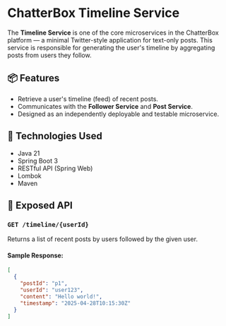# ChatterBox Timeline Service

The **Timeline Service** is one of the core microservices in the ChatterBox platform — a minimal Twitter-style application for text-only posts. This service is responsible for generating the user's timeline by aggregating posts from users they follow.

## 📦 Features

- Retrieve a user's timeline (feed) of recent posts.
- Communicates with the **Follower Service** and **Post Service**.
- Designed as an independently deployable and testable microservice.

## 🧱 Technologies Used

- Java 21
- Spring Boot 3
- RESTful API (Spring Web)
- Lombok
- Maven

## 📡 Exposed API

### `GET /timeline/{userId}`
Returns a list of recent posts by users followed by the given user.

#### Sample Response:
```json
[
  {
    "postId": "p1",
    "userId": "user123",
    "content": "Hello world!",
    "timestamp": "2025-04-28T10:15:30Z"
  }
]
